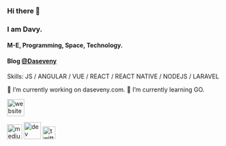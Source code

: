 ### Hi there 👋 
### I am Davy.
#### M-E, Programming, Space, Technology.
#### Blog [@Daseveny](https://daseveny.com)

Skills: JS / ANGULAR / VUE / REACT / REACT NATIVE / NODEJS / LARAVEL

🔭 I’m currently working on daseveny.com. 🌱 I’m currently learning GO. 

[<img src='https://daseveny.com/static/36bb424c87c6f3996bed43cd13dbcc79/92ab1/daseveny-icon.png' alt='website' height='40'>](https://daseveny.com)

[<img src='https://miro.medium.com/max/3150/1*sHhtYhaCe2Uc3IU0IgKwIQ.png' alt='medium' height='35'>](https://medium.com/@davy.chhouk) [<img src='https://img.apkspree.com/files/to.dev.dev_android/images/icon.png' alt='dev' height='40'>](https://dev.to/davychhouk) [<img src='https://logos-world.net/wp-content/uploads/2020/04/Twitter-Emblem.png' alt='twitter' height='30'>](https://twitter.com/chhoukdavy)  
